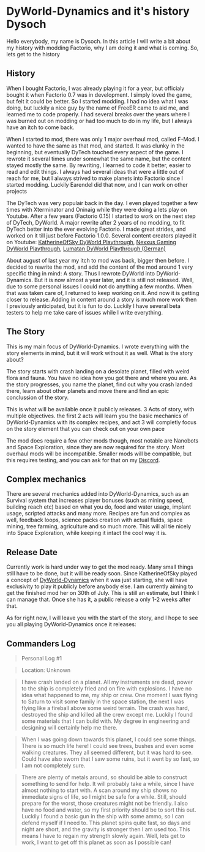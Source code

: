 # DyWorld-Dynamics and it's history <author>Dysoch</author>

Hello everybody, my name is Dysoch. In this article I will write a bit about my history with modding Factorio, why I am doing it and what is coming. So, lets get to the history

## History ##
When I bought Factorio, I was already playing it for a year, but officialy bought it when Factorio 0.7 was in development. I simply loved the game, but felt it could be better. So I started modding. I had no idea what I was doing, but luckily a nice guy by the name of FreeER came to aid me, and learned me to code properly. I had several breaks over the years where I was burned out on modding or had too much to do in my life, but I always have an itch to come back.

When I started to mod, there was only 1 major overhaul mod, called F-Mod. I wanted to have the same as that mod, and started. It was clunky in the beginning, but eventually DyTech touched every aspect of the game. I rewrote it several times under somewhat the same name, but the content stayed mostly the same. By rewriting, I learned to code it better, easier to read and edit things. I always had several ideas that were a little out of reach for me, but I always strived to make planets into Factorio since I started modding. Luckily Earendel did that now, and I can work on other projects

The DyTech was very populair back in the day. I even played together a few times with Xterminator and Oninaig while they were doing a lets play on Youtube. After a few years (Factorio 0.15) I started to work on the next step of DyTech, DyWorld. A major rewrite after 2 years of no modding, to fit DyTech better into the ever evolving Factorio. I made great strides, and worked on it till just before Factorio 1.0.0. Several content creators played it on Youtube:
[KatherineOfSky DyWorld Playthrough](https://www.youtube.com/playlist?list=PL4o6UvJIdPNqubR5oXdx9SqKFoYW_SL-q), 
[Nexxus Gaming DyWorld Playthrough](https://www.youtube.com/watch?v=Eqs8dakCzL8&list=PLXEOcXLt0r4RxjOgak-BRzO8PMoMnqnoy), 
[Lumatan DyWorld Playthrough (German)](https://www.youtube.com/watch?v=eH6lu5N-oPQ&list=PLEui1S1GUHOMKnVrLjgybKRKzBNMIHTfk)

About august of last year my itch to mod was back, bigger then before. I decided to rewrite the mod, and add the content of the mod around 1 very specific thing in mind: A story. Thus I rewrote DyWorld into DyWorld-Dynamics.
But it is now almost a year later, and it is still not released. Well, due to some personal issues I could not do anything a few months. When that was taken care of, I returned to keep working on it. And now it is getting closer to release. Adding in content around a story is much more work then I previously anticipated, but it is fun to do. Luckily I have several beta testers to help me take care of issues while I write everything.

## The Story ##

This is my main focus of DyWorld-Dynamics. I wrote everything with the story elements in mind, but it will work without it as well. What is the story about?

The story starts with crash landing on a desolate planet, filled with weird flora and fauna. You have no idea how you got there and where you are. As the story progresses, you name the planet, find out why you crash landed there, learn about other planets and move there and find an epic conclussion of the story.

This is what will be available once it publicly releases. 3 Acts of story, with multiple objectives. the first 2 acts will learn you the basic mechanics of DyWorld-Dynamics with its complex recipes, and act 3 will completly focus on the story element that you can check out on your own pace

The mod does require a few other mods though, most notable are Nanobots and Space Exploration, since they are now required for the story. Most overhaul mods will be incompatible. Smaller mods will be compatible, but this requires testing, and you can ask for that on my [Discord](https://discord.gg/yR5vBWy).

## Complex mechanics ##

There are several mechanics added into DyWorld-Dynamics, such as an Survival system that increases player bonuses (such as mining speed, building reach etc) based on what you do, food and water usage, implant usage, scripted attacks and many more.
Recipes are fun and complex as well, feedback loops, science packs creation with actual fluids, space mining, tree farming, agriculture and so much more. This will all tie nicely into Space Exploration, while keeping it intact the cool way it is.

## Release Date ##

Currently work is hard under way to get the mod ready. Many small things still have to be done, but it will be ready soon. Since KatherineOfSky played a concept of [DyWorld-Dynamics](https://www.youtube.com/playlist?list=PL4o6UvJIdPNp1ca01l6rci52uIL6oWYWN) when it was just starting, she will have exclusivity to play it publicly before anybody else. I am currently aiming to get the finished mod her on 30th of July. This is still an estimate, but I think I can manage that. Once she has it, a public release a only 1-2 weeks after that.

As for right now, I will leave you with the start of the story, and I hope to see you all playing DyWorld-Dynamics once it releases:

## Commanders Log ##

> Personal Log #1

> Location: Unknown

> I have crash landed on a planet. All my instruments are dead, power to the ship is completely fried and on fire with explosions. I have no idea what happened to me, my ship or crew. One moment I was flying to Saturn to visit some family in the space station, the next I was flying like a fireball above some weird terrain. The crash was hard, destroyed the ship and killed all the crew except me. Luckily I found some materials that I can build with. My degree in engineering and designing will certainly help me there.

> When I was going down towards this planet, I could see some things. There is so much life here! I could see trees, bushes and even some walking creatures. They all seemed different, but it was hard to see. Could have also sworn that I saw some ruins, but it went by so fast, so I am not completely sure.

> There are plenty of metals around, so should be able to construct something to send for help. It will probably take a while, since I have almost nothing to start with. A scan around my ship shows no immediate signs of life, so I might be safe for a while. Still, should prepare for the worst, those creatures might not be friendly. I also have no food and water, so my first priority should be to sort this out. Luckily I found a basic gun in the ship with some ammo, so I can defend myself if I need to. This planet spins quite fast, so days and night are short, and the gravity is stronger then I am used too. This means I have to regain my strength slowly again. Well, lets get to work, I want to get off this planet as soon as I possible can!
